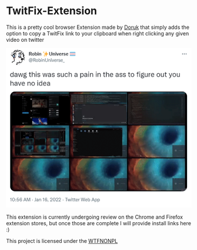 # TwitFix-Extension

This is a pretty cool browser Extension made by [Doruk](https://github.com/DorukSega) that simply adds the option to copy a TwitFix link to your clipboard when right clicking any given video on twitter

![Showcase Gif](showcase.gif)

This extension is currently undergoing review on the Chrome and Firefox extension stores, but once those are complete I will provide install links here :)

This project is licensed under the [WTFNONPL](https://github.com/robinuniverse/WTFNONPL)
